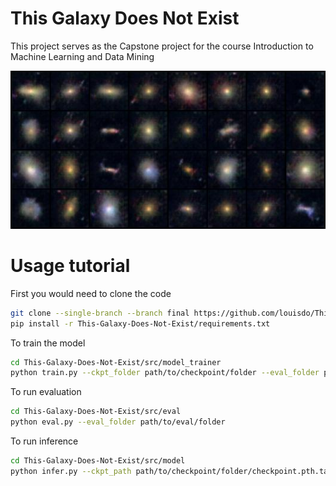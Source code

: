 # This Galaxy Does Not Exist
This project serves as the Capstone project for the course Introduction to Machine Learning and Data Mining

![Alt text](img/result.jpg "Some non-existent galaxies")

# Usage tutorial
First you would need to clone the code
```bash
git clone --single-branch --branch final https://github.com/louisdo/This-Galaxy-Does-Not-Exist.git
pip install -r This-Galaxy-Does-Not-Exist/requirements.txt
```

To train the model
```bash
cd This-Galaxy-Does-Not-Exist/src/model_trainer
python train.py --ckpt_folder path/to/checkpoint/folder --eval_folder path/to/eval/folder
```

To run evaluation
```bash
cd This-Galaxy-Does-Not-Exist/src/eval
python eval.py --eval_folder path/to/eval/folder
```

To run inference
```bash
cd This-Galaxy-Does-Not-Exist/src/model
python infer.py --ckpt_path path/to/checkpoint/folder/checkpoint.pth.tar --num_images 64 --where_to path/to/infer/image
```
